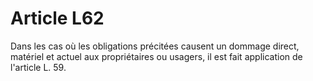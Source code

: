 # Article L62

Dans les cas où les obligations précitées causent un dommage direct, matériel et actuel aux propriétaires ou usagers, il est fait application de l'article L. 59.
